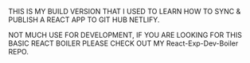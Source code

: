 THIS IS MY BUILD VERSION THAT I USED TO LEARN HOW TO SYNC & PUBLISH A REACT APP TO GIT HUB NETLIFY.

NOT MUCH USE FOR DEVELOPMENT, IF YOU ARE LOOKING FOR THIS BASIC REACT BOILER PLEASE CHECK OUT MY React-Exp-Dev-Boiler REPO.
